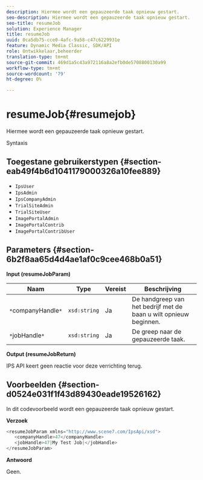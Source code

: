 ```yaml
---
description: Hiermee wordt een gepauzeerde taak opnieuw gestart.
seo-description: Hiermee wordt een gepauzeerde taak opnieuw gestart.
seo-title: resumeJob
solution: Experience Manager
title: resumeJob
uuid: 0ca5db75-cce0-4afc-9a58-c47c6229931e
feature: Dynamic Media Classic, SDK/API
role: Ontwikkelaar,beheerder
translation-type: tm+mt
source-git-commit: 469d1a5c43a972116a8a2efb0de5708800130a99
workflow-type: tm+mt
source-wordcount: '79'
ht-degree: 0%

---
```



# resumeJob{#resumejob}

Hiermee wordt een gepauzeerde taak opnieuw gestart.

Syntaxis

## Toegestane gebruikerstypen {#section-eab49f4b6d1041179000326a10fee889}

* `IpsUser`
* `IpsAdmin`
* `IpsCompanyAdmin`
* `TrialSiteAdmin`
* `TrialSiteUser`
* `ImagePortalAdmin`
* `ImagePortalContrib`
* `ImagePortalContribUser`

## Parameters {#section-6b2f8aa65d4d4ae1af0c9cee468b0a51}

**Input (resumeJobParam)**

| Naam | Type | Vereist | Beschrijving |
|---|---|---|---|
| `*`companyHandle`*` | `xsd:string` | Ja | De handgreep van het bedrijf met de baan u wilt opnieuw beginnen. |
| `*`jobHandle`*` | `xsd:string` | Ja | De greep naar de gepauzeerde taak. |

**Output (resumeJobReturn)**

IPS API keert geen reactie voor deze verrichting terug.

## Voorbeelden {#section-d0524e031f1f43d89430eade19526162}

In dit codevoorbeeld wordt een gepauzeerde taak opnieuw gestart.

**Verzoek**

```java
<resumeJobParam xmlns="http://www.scene7.com/IpsApi/xsd">
   <companyHandle>47</companyHandle>
   <jobHandle>47|My Test Job|</jobHandle>
</resumeJobParam>
```

**Antwoord**

Geen.
